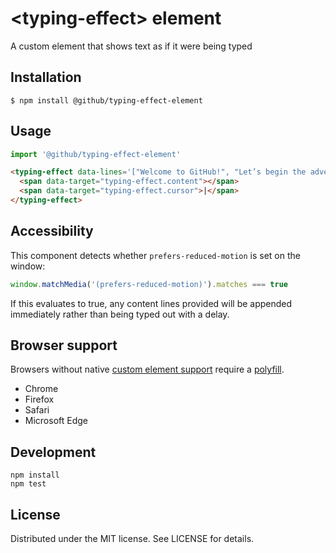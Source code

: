 # &lt;typing-effect&gt; element

A custom element that shows text as if it were being typed

## Installation

```
$ npm install @github/typing-effect-element
```

## Usage

```js
import '@github/typing-effect-element'
```

```html
<typing-effect data-lines='["Welcome to GitHub!", "Let’s begin the adventure"]'>
  <span data-target="typing-effect.content"></span>
  <span data-target="typing-effect.cursor">|</span>
</typing-effect>
```

## Accessibility

This component detects whether `prefers-reduced-motion` is set on the window:

```js
window.matchMedia('(prefers-reduced-motion)').matches === true
```

If this evaluates to true, any content lines provided will be appended immediately rather than being typed out with a delay.

## Browser support

Browsers without native [custom element support][support] require a [polyfill][].

- Chrome
- Firefox
- Safari
- Microsoft Edge

[support]: https://caniuse.com/#feat=custom-elementsv1
[polyfill]: https://github.com/webcomponents/custom-elements

## Development

```
npm install
npm test
```

## License

Distributed under the MIT license. See LICENSE for details.
